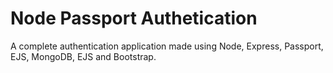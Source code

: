 # Node Passport Authetication

A complete authentication application made using Node, Express, Passport, EJS, MongoDB, EJS and Bootstrap.
